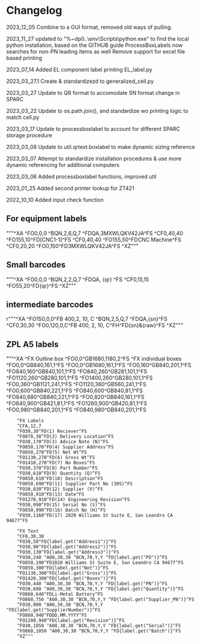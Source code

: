 # Changelog

2023_12_05
    Combine to a GUI format, removed old ways of pulling.

2023_11_27
    updated to "%~dp0..\env\Scripts\python.exe" to find the local python installation, based on the GITHUB guide
    ProcessBoxLabels now searches for non-PN leading items as well
    Remove support for excel file based printing

2023_07_14
    Added EL component label printing EL_label.py

2023_03_27.1
    Create & standardizezd to generalized_cell.py

2023_03_27
    Update to QR format to accomodate SN format change in SPARC

2023_03_22
    Update to os.path.join(), and standardize wo printing logic to match cell.py

2023_03_17
    Update to processboxlabel to account for different SPARC storage procedure

2023_03_08
    Update to util.qrtext.boxlabel to make dynamic sizing reference

2023_03_07
    Attempt to standardize installation procedures & use more dynamic referencing for additional computers

2023_03_06
    Added processboxlabel functions, improved util

2023_01_25
    Added second printer lookup for ZT421

2022_10_10
    Added input check function

## For equipment labels

"""^XA
^FO0,0,0
^BQN,2,6,Q,7
^FDQA,3MXWLQKV42JA^FS
^CF0,40,40
^FO155,10^FD[CNC1-1]^FS
^CF0,40,40
^FO155,50^FDCNC Machine^FS
^CF0,20,20
^FO0,150^FD3MXWLQKV42JA^FS
^XZ"""

## Small barcodes

"""^XA
^FO0,0,0
^BQN,2,2,Q,7
^FDQA, {qr} ^FS
^CF0,15,15
^FO55,20^FD{qr}^FS
^XZ"""

## intermediate barcodes

r"""^XA
^FO150,0,0^FB 400,2, 10, C
^BQN,2,5,Q,7
^FDQA,{sn}^FS
^CF0,30,30
^FO0,120,0,C^FB 400, 2, 10, C^FH^FD{sn}\&{raw}^FS
^XZ"""

## ZPL A5 labels

"""^XA
        ^FX Outline box
        ^FO0,0^GB1680,1180,2^FS
        ^FX individual boxes
        ^FO0,0^GB840,161,1^FS
        ^FO0,0^GB1680,161,1^FS
        ^FO0,160^GB840,201,1^FS
        ^FO840,160^GB840,101,1^FS
        ^FO840,260^GB281,101,1^FS
        ^FO1120,260^GB280,101,1^FS
        ^FO1400,260^GB280,101,1^FS
        ^FO0,360^GB1121,241,1^FS
        ^FO1120,360^GB560,241,1^FS
        ^FO0,600^GB840,221,1^FS
        ^FO840,600^GB840,81,1^FS
        ^FO840,680^GB840,221,1^FS
        ^FO0,820^GB840,161,1^FS
        ^FO840,900^GB421,81,1^FS
        ^FO1260,900^GB420,81,1^FS
        ^FO0,980^GB840,201,1^FS
        ^FO840,980^GB840,201,1^FS

        ^FX Labels
        ^CFA,12,7
        ^FO30,30^FD(1) Reciever^FS
        ^FO870,30^FD(2) Delivery Location^FS
        ^FO30,170^FD(3) Advice Note (N)^FS
        ^FO850,170^FD(4) Supplier Address^FS
        ^FO850,270^FD(5) Net Wt^FS
        ^FO1130,270^FD(6) Gross Wt^FS
        ^FO1410,270^FD(7) No Boxes^FS
        ^FO30,370^FD(8) Part Number^FS
        ^FO30,610^FD(9) Quantity (Q)^FS
        ^FO850,610^FD(10) Description^FS
        ^FO850,690^FD(11) Supplier Part No (30S)^FS
        ^FO30,830^FD(12) Supplier (V)^FS
        ^FO850,910^FD(13) Date^FS
        ^FO1270,910^FD(14) Engineering Revision^FS
        ^FO30,990^FD(15) Serial No (S)^FS
        ^FO850,990^FD(16) Batch No (H)^FS
        ^FO30,1160^FD(17) 2020 Williams St Suite E, San Leandro CA 94677^FS

        ^FX Text
        ^CF0,30,30
        ^FO30,50^FD{label.get("Address1")}^FS
        ^FO30,90^FD{label.get("Address2")}^FS
        ^FO30,130^FD{label.get("Address3")}^FS
        ^FO30,240 ^A00,30,30 ^BCN,70,Y,Y ^FD{label.get("PO")}^FS
        ^FO850,190^FD2020 Williams St Suite E, San Leandro CA 94677^FS
        ^FO850,300^FD{label.get("Net")}^FS
        ^FO1130,300^FD{label.get("Gross")}^FS
        ^FO1420,300^FD{label.get("Boxes")}^FS
        ^FO30,440 ^A00,30,30 ^BCN,70,Y,Y ^FD{label.get("PN")}^FS
        ^FO30,680 ^A00,30,30 ^BCN,70,Y,Y ^FD{label.get("Quantity")}^FS
        ^FO860,640^FDLi-Metal Battery^FS
        ^FO860,750 ^A00,30,30 ^BCN,70,Y,Y ^FD{label.get("Supplier_PN")}^FS
        ^FO30,900 ^A00,30,30 ^BCN,70,Y,Y ^FD{label.get("SupplierNumber")}^FS
        ^FO860,940^FDDD.MM.YYYY^FS
        ^FO1280,940^FD{label.get("Revision")}^FS
        ^FO30,1050 ^A00,30,30 ^BCN,70,Y,Y ^FD{label.get("Serial")}^FS
        ^FO860,1050 ^A00,30,30 ^BCN,70,Y,Y ^FD{label.get("Batch")}^FS
        ^XZ"""
